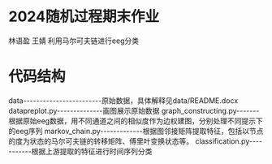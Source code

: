 # 2024随机过程期末作业
林语盈 王婧
利用马尔可夫链进行eeg分类

# 代码结构

  data------------------------原始数据，具体解释见data/README.docx
  datapreplot.py--------------画图展示原始数据
  graph_constructing.py-------根据原始eeg数据，用不同通道之间的相似度作为边权建图，分别处理不同提示下的eeg序列
  markov_chain.py-------------根据图邻接矩阵提取特征，包括以节点的度为状态的马尔可夫链的转移矩阵、傅里叶变换状态等。
  classification.py-----------根据上游提取的特征进行时间序列分类

